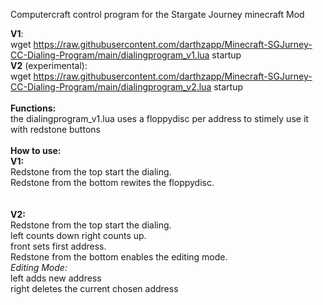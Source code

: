 Computercraft control program for the Stargate Journey minecraft Mod

**V1**:<br />
wget https://raw.githubusercontent.com/darthzapp/Minecraft-SGJurney-CC-Dialing-Program/main/dialingprogram_v1.lua startup<br />
**V2** (experimental):<br />
wget https://raw.githubusercontent.com/darthzapp/Minecraft-SGJurney-CC-Dialing-Program/main/dialingprogram_v2.lua startup<br /> 
<br />
**Functions:**<br />
the dialingprogram_v1.lua uses a floppydisc per address to stimely use it with redstone buttons<br />
<br />
**How to use:**<br />
**V1:**<br />
Redstone from the top start the dialing.<br />
Redstone from the bottom rewites the floppydisc.<br />
<br />
<br />
**V2:**<br />
Redstone from the top start the dialing.<br />
left counts down right counts up.<br />
front sets first address.<br />
Redstone from the bottom enables the editing mode.<br />
*Editing Mode:*<br />
left adds new address<br />
right deletes the current chosen address<br />
